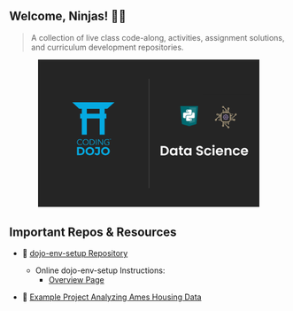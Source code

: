 ## Welcome, Ninjas! 👋🥷 

> A collection of live class code-along, activities, assignment solutions, and curriculum development repositories.


<center> <img src="https://github.com/coding-dojo-data-science/.github/blob/main/images/Data%20Science%20Thumbnail.png?raw=true" width=400></center>


## Important Repos & Resources

- 📀 [dojo-env-setup Repository](https://github.com/coding-dojo-data-science/dojo-env-setup)
    - Online dojo-env-setup Instructions:
      - [Overview Page](https://hackmd.io/@jirvingphd/dojo-env-overview)

- 📔 [Example Project Analyzing Ames Housing Data](https://github.com/coding-dojo-data-science/Example-Project-Analyzing-Ames-Housing)



<!--

**Here are some ideas to get you started:**

🙋‍♀️ A short introduction - what is your organization all about?
🌈 Contribution guidelines - how can the community get involved?
👩‍💻 Useful resources - where can the community find your docs? Is there anything else the community should know?
🍿 Fun facts - what does your team eat for breakfast?
🧙 Remember, you can do mighty things with the power of [Markdown](https://docs.github.com/github/writing-on-github/getting-started-with-writing-and-formatting-on-github/basic-writing-and-formatting-syntax)
-->
